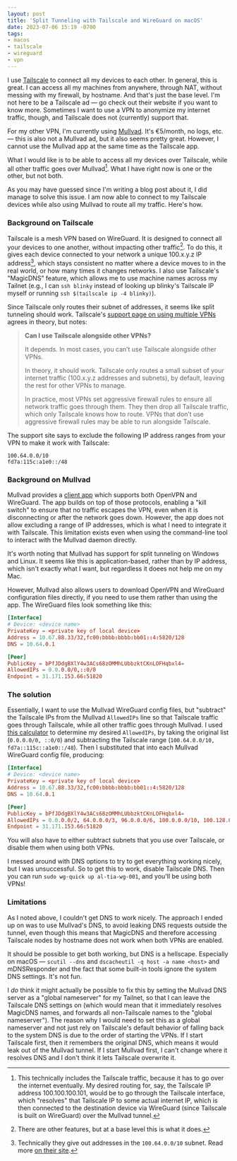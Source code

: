 ```yaml
---
layout: post
title: 'Split Tunneling with Tailscale and WireGuard on macOS'
date: 2023-07-06 15:19 -0700
tags:
- macos
- tailscale
- wireguard
- vpn
---
```

I use [Tailscale](https://tailscale.com) to connect all my devices to each other. In general, this is great. I can access all my machines from anywhere, through NAT, without messing with my firewall, by hostname. And that's just the base level. I'm not here to be a Tailscale ad — go check out their website if you want to know more. Sometimes I want to use a VPN to anonymize my internet traffic, though, and Tailscale does not (currently) support that.

For my other VPN, I'm currently using [Mullvad](https://mullvad.net). It's €5/month, no logs, etc. — this is also not a Mullvad ad, but it also seems pretty great. However, I cannot use the Mullvad app at the same time as the Tailscale app.

What I would like is to be able to access all my devices over Tailscale, while all other traffic goes over Mullvad[^1]. What I have right now is one or the other, but not both.

[^1]: This technically includes the Tailscale traffic, because it has to go over the internet eventually. My desired routing for, say, the Tailscale IP address 100.100.100.101, would be to go through the Tailscale interface, which "resolves" that Tailscale IP to some actual internet IP, which is then connected to the destination device via WireGuard (since Tailscale is built on WireGuard) over the Mullvad tunnel.

As you may have guessed since I'm writing a blog post about it, I did manage to solve this issue. I am now able to connect to my Tailscale devices while also using Mullvad to route all my traffic. Here's how.

### Background on Tailscale

Tailscale is a mesh VPN based on WireGuard. It is designed to connect all your devices to one another, without impacting other traffic[^2]. To do this, it gives each device connected to your network a unique 100.x.y.z IP address[^3], which stays consistent no matter where a device moves to in the real world, or how many times it changes networks. I also use Tailscale's "MagicDNS" feature, which allows me to use machine names across my Tailnet (e.g., I can `ssh blinky` instead of looking up blinky's Tailscale IP myself or running `ssh $(tailscale ip -4 blinky)`).

[^2]: There are other features, but at a base level this is what it does.
[^3]: Technically they give out addresses in the `100.64.0.0/10` subnet. Read more [on their site](https://tailscale.com/kb/1015/100.x-addresses/).

Since Tailscale only routes their subnet of addresses, it seems like split tunneling should work. Tailscale's [support page on using multiple VPNs](https://tailscale.com/kb/1105/other-vpns/) agrees in theory, but notes:

> **Can I use Tailscale alongside other VPNs?**
>
> It depends. In most cases, you can’t use Tailscale alongside other VPNs.
>
> In theory, it should work. Tailscale only routes a small subset of your internet traffic (100.x.y.z addresses and subnets), by default, leaving the rest for other VPNs to manage.
>
> In practice, most VPNs set aggressive firewall rules to ensure all network traffic goes through them. They then drop all Tailscale traffic, which only Tailscale knows how to route. VPNs that don’t use aggressive firewall rules may be able to run alongside Tailscale.

The support site says to exclude the following IP address ranges from your VPN to make it work with Tailscale:

```
100.64.0.0/10
fd7a:115c:a1e0::/48
```

### Background on Mullvad

Mullvad provides a [client app](https://github.com/mullvad/mullvadvpn-app) which supports both OpenVPN and WireGuard. The app builds on top of those protocols, enabling a "kill switch" to ensure that no traffic escapes the VPN, even when it is disconnecting or after the network goes down. However, the app does not allow excluding a range of IP addresses, which is what I need to integrate it with Tailscale. This limitation exists even when using the command-line tool to interact with the Mullvad daemon directly.

It's worth noting that Mullvad has support for split tunneling on Windows and Linux. It seems like this is application-based, rather than by IP address, which isn't exactly what I want, but regardless it doees not help me on my Mac.

However, Mullvad also allows users to download OpenVPN and WireGuard configuration files directly, if you need to use them rather than using the app. The WireGuard files look something like this:

```conf
[Interface]
# Device: <device name>
PrivateKey = <private key of local device>
Address = 10.67.88.33/32,fc00:bbbb:bbbb:bb01::4:5820/128
DNS = 10.64.0.1

[Peer]
PublicKey = bPfJDdgBXlY4w3ACs68zOMMhLUbbzktCKnLOFHqbxl4=
AllowedIPs = 0.0.0.0/0,::0/0
Endpoint = 31.171.153.66:51820
```

### The solution

Essentially, I want to use the Mullvad WireGuard config files, but "subtract" the Tailscale IPs from the Mullvad `AllowedIPs` line so that Tailscale traffic goes through Tailscale, while all other traffic goes through Mullvad. I used [this calculator](https://www.procustodibus.com/blog/2021/03/wireguard-allowedips-calculator/) to determine my desired `AllowedIPs`, by taking the original list (`0.0.0.0/0, ::0/0`) and subtracting the Tailscale range (`100.64.0.0/10, fd7a::115c::a1e0::/48`). Then I substituted that into each Mullvad WireGuard config file, producing:

```conf
[Interface]
# Device: <device name>
PrivateKey = <private key of local device>
Address = 10.67.88.33/32,fc00:bbbb:bbbb:bb01::4:5820/128
DNS = 10.64.0.1

[Peer]
PublicKey = bPfJDdgBXlY4w3ACs68zOMMhLUbbzktCKnLOFHqbxl4=
AllowedIPs = 0.0.0.0/2, 64.0.0.0/3, 96.0.0.0/6, 100.0.0.0/10, 100.128.0.0/9, 101.0.0.0/8, 102.0.0.0/7, 104.0.0.0/5, 112.0.0.0/4, 128.0.0.0/1, ::/1, 8000::/2, c000::/3, e000::/4, f000::/5, f800::/6, fc00::/8, fd00::/10, fd40::/11, fd60::/12, fd70::/13, fd78::/15, fd7a::/20, fd7a:1000::/24, fd7a:1100::/26, fd7a:1140::/28, fd7a:1150::/29, fd7a:1158::/30, fd7a:115c::/33, fd7a:115c:8000::/35, fd7a:115c:a000::/40, fd7a:115c:a100::/41, fd7a:115c:a180::/42, fd7a:115c:a1c0::/43, fd7a:115c:a1e1::/48, fd7a:115c:a1e2::/47, fd7a:115c:a1e4::/46, fd7a:115c:a1e8::/45, fd7a:115c:a1f0::/44, fd7a:115c:a200::/39, fd7a:115c:a400::/38, fd7a:115c:a800::/37, fd7a:115c:b000::/36, fd7a:115c:c000::/34, fd7a:115d::/32, fd7a:115e::/31, fd7a:1160::/27, fd7a:1180::/25, fd7a:1200::/23, fd7a:1400::/22, fd7a:1800::/21, fd7a:2000::/19, fd7a:4000::/18, fd7a:8000::/17, fd7b::/16, fd7c::/14, fd80::/9, fe00::/7
Endpoint = 31.171.153.66:51820
```

You will also have to either subtract subnets that you use over Tailscale, or disable them when using both VPNs.

I messed around with DNS options to try to get everything working nicely, but I was unsuccessful. So to get this to work, disable Tailscale DNS. Then you can run `sudo wg-quick up al-tia-wg-001`, and you'll be using both VPNs!

### Limitations

As I noted above, I couldn't get DNS to work nicely. The approach I ended up on was to use Mullvad's DNS, to avoid leaking DNS requests outside the tunnel, even though this means that MagicDNS and therefore accessing Tailscale nodes by hostname does not work when both VPNs are enabled.

It should be possible to get both working, but DNS is a hellscape. Especially on macOS — `scutil --dns` and `dscacheutil -q host -a name <host>` and mDNSResponder and the fact that some built-in tools ignore the system DNS settings. It's not fun.

I _do_ think it might actually be possible to fix this by setting the Mullvad DNS server as a "global nameserver" for my Tailnet, so that I can leave the Tailscale DNS settings on (which would mean that it immediately resolves MagicDNS names, and forwards all non-Tailscale names to the "global nameserver").
The reason why I would need to set this as a global nameserver and not just rely on Tailscale's default behavior of falling back to the system DNS is due to the order of starting the VPNs. If I start Tailscale first, then it remembers the original DNS, which means it would leak out of the Mullvad tunnel. If I start Mullvad first, I can't change where it resolves DNS and I don't think it lets Tailscale overwrite it.
